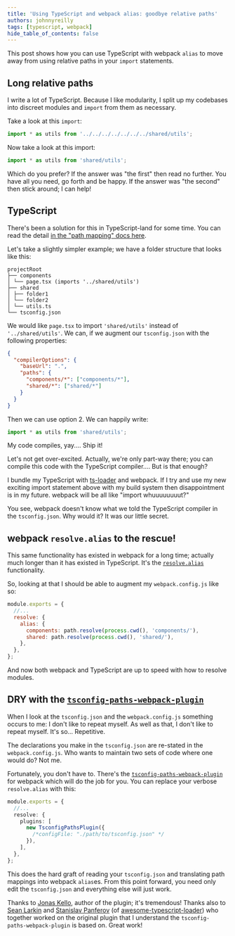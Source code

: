 ```yaml
---
title: 'Using TypeScript and webpack alias: goodbye relative paths'
authors: johnnyreilly
tags: [typescript, webpack]
hide_table_of_contents: false
---
```


This post shows how you can use TypeScript with webpack `alias` to move away from using relative paths in your `import` statements.

<!--truncate-->

## Long relative paths

I write a lot of TypeScript. Because I like modularity, I split up my codebases into discreet modules and `import` from them as necessary.

Take a look at this `import`:

```ts
import * as utils from '../../../../../../../shared/utils';
```

Now take a look at this import:

```ts
import * as utils from 'shared/utils';
```

Which do you prefer? If the answer was "the first" then read no further. You have all you need, go forth and be happy. If the answer was "the second" then stick around; I can help!

## TypeScript

There's been a solution for this in TypeScript-land for some time. You can read the detail [in the "path mapping" docs here](https://www.typescriptlang.org/docs/handbook/module-resolution.html#path-mapping).

Let's take a slightly simpler example; we have a folder structure that looks like this:

```console
projectRoot
├── components
│ └── page.tsx (imports '../shared/utils')
├── shared
│ ├── folder1
│ └── folder2
│ └── utils.ts
└── tsconfig.json
```

We would like `page.tsx` to import `'shared/utils'` instead of `'../shared/utils'`. We can, if we augment our `tsconfig.json` with the following properties:

```json
{
  "compilerOptions": {
    "baseUrl": ".",
    "paths": {
      "components/*": ["components/*"],
      "shared/*": ["shared/*"]
    }
  }
}
```

Then we can use option 2. We can happily write:

```ts
import * as utils from 'shared/utils';
```

My code compiles, yay.... Ship it!

Let's not get over-excited. Actually, we're only part-way there; you can compile this code with the TypeScript compiler.... But is that enough?

I bundle my TypeScript with [ts-loader](https://github.com/TypeStrong/ts-loader) and webpack. If I try and use my new exciting import statement above with my build system then disappointment is in my future. webpack will be all like "import whuuuuuuuut?"

You see, webpack doesn't know what we told the TypeScript compiler in the `tsconfig.json`. Why would it? It was our little secret.

## webpack `resolve.alias` to the rescue!

This same functionality has existed in webpack for a long time; actually much longer than it has existed in TypeScript. It's the [`resolve.alias`](https://webpack.js.org/configuration/resolve/#resolve-alias) functionality.

So, looking at that I should be able to augment my `webpack.config.js` like so:

```js
module.exports = {
  //...
  resolve: {
    alias: {
      components: path.resolve(process.cwd(), 'components/'),
      shared: path.resolve(process.cwd(), 'shared/'),
    },
  },
};
```

And now both webpack and TypeScript are up to speed with how to resolve modules.

## DRY with the [`tsconfig-paths-webpack-plugin`](https://github.com/dividab/tsconfig-paths-webpack-plugin)

When I look at the `tsconfig.json` and the `webpack.config.js` something occurs to me: I don't like to repeat myself. As well as that, I don't like to repeat myself. It's so... Repetitive.

The declarations you make in the `tsconfig.json` are re-stated in the `webpack.config.js`. Who wants to maintain two sets of code where one would do? Not me.

Fortunately, you don't have to. There's the [`tsconfig-paths-webpack-plugin`](https://github.com/dividab/tsconfig-paths-webpack-plugin) for webpack which will do the job for you. You can replace your verbose `resolve.alias` with this:

```ts
module.exports = {
  //...
  resolve: {
    plugins: [
      new TsconfigPathsPlugin({
        /*configFile: "./path/to/tsconfig.json" */
      }),
    ],
  },
};
```

This does the hard graft of reading your `tsconfig.json` and translating path mappings into webpack `alias`es. From this point forward, you need only edit the `tsconfig.json` and everything else will just work.

Thanks to [Jonas Kello](https://github.com/jonaskello), author of the plugin; it's tremendous! Thanks also to [Sean Larkin](https://twitter.com/TheLarkInn) and [Stanislav Panferov](https://github.com/s-panferov) (of [awesome-typescript-loader](https://github.com/s-panferov/awesome-typescript-loader)) who together worked on the original plugin that I understand the `tsconfig-paths-webpack-plugin` is based on. Great work!
